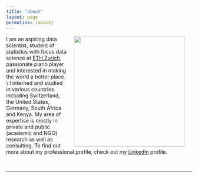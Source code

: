 ```yaml
---
title: "about"
layout: page
permalink: /about/
---
```

<html>
<img src = "../images/profile_picture.JPG" align = "right" width = "300px" 
 hspace = "20">
</html>

I am an aspiring data scientist, student of statistics with focus data science at 
[ETH Zurich](https://www.ethz.ch/en.html), passionate piano player and
interested in making the world a better place.
\\
I interned and studied in various
countries including Switzerland, the United States, Germany, South Africa and 
Kenya. My area of expertise is mostly in private and public (academic and NGO) 
research as well as consulting. To find out more about my professional profile, check 
out my [LinkedIn](https://ch.linkedin.com/in/lorenzwalthert) profile.



<br/>
<hr/>
<br/>
<span class="contacticon center">
	<a href="mailto:lorenz.walthert@icloud.com"><i class="fa fa-envelope-square"></i></a>
	<a href="https://github.com/lorenzwalthert" target="_blank"><i class="fa fa-github-square"></i></a>
	<a href="https://ch.linkedin.com/in/lorenzwalthert" target="_blank"><i class="fa fa-linkedin-square"></i></a>
	<a href="https://twitter.com/lorenzwalthert" target="_blank"><i class="fa fa-twitter-square"></i></a>
</span>

<!--

<div class="col three caption">
	You can even add a little note about which of these is the best way to reach you.
</div>
-->

